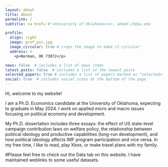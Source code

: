 ```yaml
---
layout: about
title: About
permalink: /
subtitle: <a href='#'>University of Oklahoma</a>. ahmed.ch@ou.edu

profile:
  align: right
  image: prof_pic.jpg
  image_circular: true # crops the image to make it circular
  address: >
    <p>Norman, OK 73072</p>

news: false  # includes a list of news items
latest_posts: false  # includes a list of the newest posts
selected_papers: true # includes a list of papers marked as "selected={true}"
social: true  # includes social icons at the bottom of the page
---
```


Hi, welcome to my website!

I am a Ph.D. Economics candidate at the University of Oklahoma, expecting to graduate in May 2024. I work on applied micro and macro issues focusing on political economy and development. 

My Ph.D. dissertation includes three essays: the effect of US state-level campaign contribution laws on welfare policy, the relationship between political ideology and productive capabilities (long-run development), and how political ideology affects IMF program participation and vice versa.
In my free time, I like to read, play Xbox, or make travel plans with my family.

#Please feel free to check out the Data tab on this website. I have maintained weblinks to some useful datasets.
